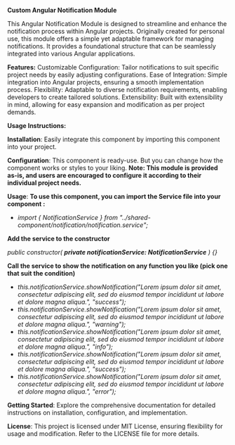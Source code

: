 **Custom Angular Notification Module**

This Angular Notification Module is designed to streamline and enhance the notification process within Angular projects. Originally created for personal use, this module offers a simple yet adaptable framework for managing notifications. It provides a foundational structure that can be seamlessly integrated into various Angular applications.


**Features:**
Customizable Configuration: Tailor notifications to suit specific project needs by easily adjusting configurations.
Ease of Integration: Simple integration into Angular projects, ensuring a smooth implementation process.
Flexibility: Adaptable to diverse notification requirements, enabling developers to create tailored solutions.
Extensibility: Built with extensibility in mind, allowing for easy expansion and modification as per project demands.


**Usage Instructions:**

**Installation**: Easily integrate this component by importing this component into your project.

**Configuration**: This component is ready-use. But you can change how the component works or styles to your liking.
**Note: This module is provided as-is, and users are encouraged to configure it according to their individual project needs.**

**Usage**:
**To use this component, you can import the Service file into your component :**

* _import { NotificationService } from "../shared-component/notification/notification.service";_

**Add the service to the constructor**

_public constructor(
  **private notificationService: NotificationService**
) {}_

**Call the service to show the notification on any function you like (pick one that suit the condition)**

* _this.notificationService.showNotification("Lorem ipsum dolor sit amet, consectetur adipiscing elit, sed do eiusmod tempor incididunt ut labore et dolore magna aliqua.", "success");_
* _this.notificationService.showNotification("Lorem ipsum dolor sit amet, consectetur adipiscing elit, sed do eiusmod tempor incididunt ut labore et dolore magna aliqua.", "warning");_
* _this.notificationService.showNotification("Lorem ipsum dolor sit amet, consectetur adipiscing elit, sed do eiusmod tempor incididunt ut labore et dolore magna aliqua.", "info");_
* _this.notificationService.showNotification("Lorem ipsum dolor sit amet, consectetur adipiscing elit, sed do eiusmod tempor incididunt ut labore et dolore magna aliqua.", "success");_
* _this.notificationService.showNotification("Lorem ipsum dolor sit amet, consectetur adipiscing elit, sed do eiusmod tempor incididunt ut labore et dolore magna aliqua.", "error");_


**Getting Started**:
Explore the comprehensive documentation for detailed instructions on installation, configuration, and implementation.


**License**:
This project is licensed under MIT License, ensuring flexibility for usage and modification. Refer to the LICENSE file for more details.
